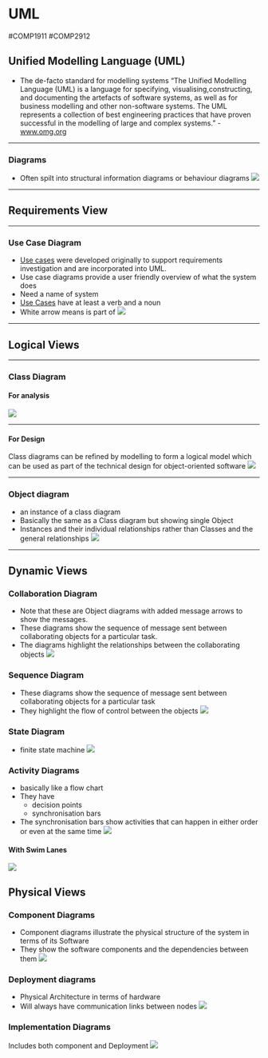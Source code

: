 # UML
#COMP1911 #COMP2912 
## Unified Modelling Language (UML)
- The de-facto standard for modelling systems
“The Unified Modelling Language (UML) is a language for specifying, visualising,constructing, and documenting the artefacts of software systems, as well as for business modelling and other non-software systems. The UML represents a collection of best engineering practices that have proven successful in the modelling of large and complex systems.” - www.omg.org   

---
### Diagrams
- Often spilt into structural information diagrams or behaviour diagrams
![](Images/UML_Diagram_Chart.png)
---
## Requirements View
---
### Use Case Diagram
- [Use cases](Use%20Cases.md) were developed originally to support requirements investigation and are incorporated into UML.
- Use case diagrams provide a user friendly overview of what the system does
- Need a name of system 
- [Use Cases](Use%20Cases.md) have at least a verb and a noun
- White arrow means is part of
![](Images/Use_Case.png)
---
## Logical Views
---
### Class Diagram
#### For analysis
![](Images/Class_Diagram_Analysis.png)

---
#### For Design
Class diagrams can be refined by modelling to form a logical model which can be used as part of the technical design for object-oriented software
![](Images/Class_Diagram_Design.png)

---
### Object diagram
- an instance of a class diagram
- Basically the same as a Class diagram but showing single Object
- Instances and their individual relationships rather than Classes and the general relationships
![](Images/Object_Diagram.png)
---
## Dynamic Views
### Collaboration Diagram
- Note that these are Object diagrams with added message arrows to show the messages.
- These diagrams show the sequence of message sent between collaborating objects for a particular task.
- The diagrams highlight the relationships between the collaborating objects
![](Images/Collaboration_Diagram.png)
### Sequence Diagram
- These diagrams show the sequence of message sent between collaborating objects for a particular task
- They highlight the flow of control between the objects
![](Images/Sequence_Diagram.png)
### State Diagram
- finite state machine
![](Images/State_Diagram.png)
### Activity Diagrams
- basically like a flow chart
- They have
	- decision points
	- synchronisation bars
- The synchronisation bars show activities that can happen in either order or even at the same time
![](Images/Activity_Diagram.png)
#### With Swim Lanes
![](Images/Activity_Swim_Lane.png)
## Physical Views
### Component Diagrams
- Component diagrams illustrate the physical structure of the system in terms of its Software
- They show the software components and the dependencies between them
![](Images/Component_Diagram.png)
### Deployment diagrams
- Physical Architecture in terms of hardware
- Will always have communication links between nodes
![](Images/Deployment_Diagram.png)
### Implementation Diagrams
Includes both component and Deployment
![](Images/Implementation_Diagram_Booking.png)
